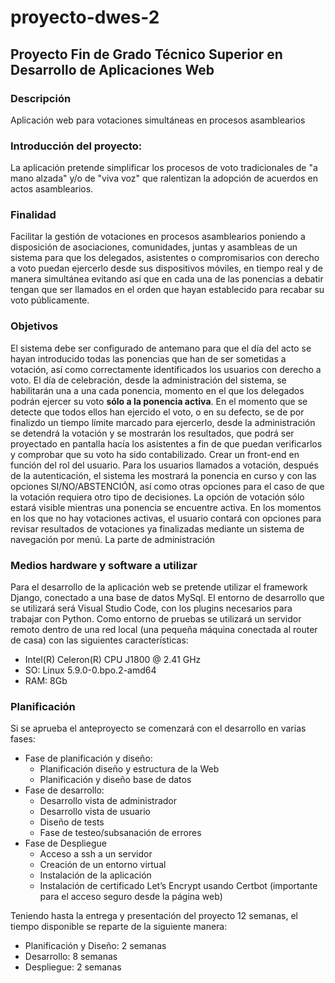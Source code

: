 # proyecto-dwes-2
## Proyecto Fin de Grado Técnico Superior en Desarrollo de Aplicaciones Web
### Descripción
Aplicación web para votaciones simultáneas en procesos asamblearios
### Introducción del proyecto:
La aplicación pretende simplificar los procesos de voto tradicionales de "a mano alzada" y/o de "viva voz" que ralentizan la adopción de acuerdos en actos asamblearios.
### Finalidad
Facilitar la gestión de votaciones en procesos asamblearios poniendo a disposición de asociaciones, comunidades, juntas y asambleas de un sistema para que los delegados, asistentes o compromisarios con derecho a voto puedan ejercerlo desde sus dispositivos móviles, en tiempo real y de manera simultánea evitando así que en cada una de las ponencias a debatir tengan que ser llamados en el orden que hayan establecido para recabar su voto públicamente.
### Objetivos
El sistema debe ser configurado de antemano para que el día del acto se hayan introducido todas las ponencias que han de ser sometidas a votación, así como correctamente identificados los usuarios con derecho a voto. El día de celebración, desde la administración del sistema, se habilitarán una a una cada ponencia, momento en el que los delegados podrán ejercer su voto **sólo a la ponencia activa**. En el momento que se detecte que todos ellos han ejercido el voto, o en su defecto, se de por finalizdo un tiempo límite marcado para ejercerlo, desde la administración se detendrá la votación y se mostrarán los resultados, que podrá ser proyectado en pantalla hacía los asistentes a fin de que puedan verificarlos y comprobar que su voto ha sido contabilizado.
Crear un front-end en función del rol del usuario. Para los usuarios llamados a votación, después de la autenticación, el sistema les mostrará la ponencia en curso y con las opciones SI/NO/ABSTENCIÓN, así como otras opciones para el caso de que la votación requiera otro tipo de decisiones. La opción de votación sólo estará visible mientras una ponencia se encuentre activa. En los momentos en los que no hay votaciones activas, el usuario contará con opciones para revisar resultados de votaciones ya finalizadas mediante un sistema de navegación por menú. La parte de administración 
### Medios hardware y software a utilizar
Para el desarrollo de la aplicación web se pretende utilizar el framework Django, conectado a una base de datos MySql. El entorno de desarrollo que se utilizará será Visual Studio Code, con los plugins necesarios para trabajar con Python. Como entorno de pruebas se utilizará un servidor remoto dentro de una red local (una pequeña máquina conectada al router de casa) con las siguientes características:
- Intel(R) Celeron(R) CPU J1800 @ 2.41 GHz
- SO: Linux 5.9.0-0.bpo.2-amd64
- RAM: 8Gb
### Planificación
Si se aprueba el anteproyecto se comenzará con el desarrollo en varias fases:

- Fase de planificación y diseño:
    - Planificación diseño y estructura de la Web
    - Planificación y diseño base de datos
- Fase de desarrollo:
    - Desarrollo vista de administrador
    - Desarrollo vista de usuario
    - Diseño de tests
    - Fase de testeo/subsanación de errores
- Fase de Despliegue
    - Acceso a ssh a un servidor
    - Creación de un entorno virtual
    - Instalación de la aplicación
    - Instalación de certificado Let’s Encrypt usando Certbot (importante para el acceso seguro desde la página web)

Teniendo hasta la entrega y presentación del proyecto 12 semanas, el tiempo disponible se reparte de la siguiente manera:

- Planificación y Diseño: 2 semanas
- Desarrollo: 8 semanas
- Despliegue: 2 semanas
